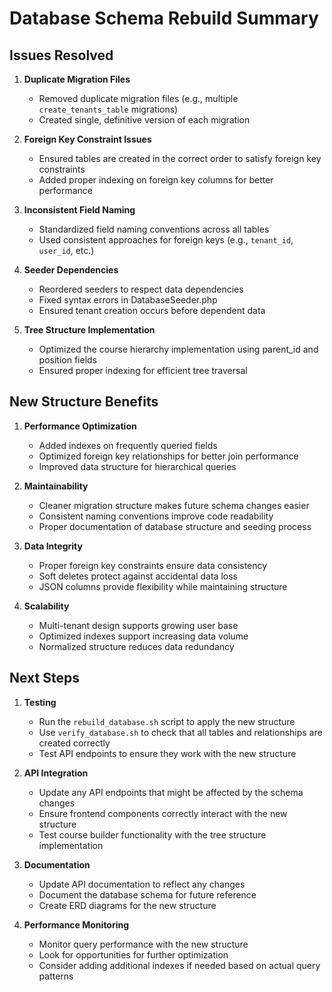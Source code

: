 # Database Schema Rebuild Summary

## Issues Resolved

1. **Duplicate Migration Files**
   - Removed duplicate migration files (e.g., multiple `create_tenants_table` migrations)
   - Created single, definitive version of each migration

2. **Foreign Key Constraint Issues**
   - Ensured tables are created in the correct order to satisfy foreign key constraints
   - Added proper indexing on foreign key columns for better performance

3. **Inconsistent Field Naming**
   - Standardized field naming conventions across all tables
   - Used consistent approaches for foreign keys (e.g., `tenant_id`, `user_id`, etc.)

4. **Seeder Dependencies**
   - Reordered seeders to respect data dependencies
   - Fixed syntax errors in DatabaseSeeder.php
   - Ensured tenant creation occurs before dependent data

5. **Tree Structure Implementation**
   - Optimized the course hierarchy implementation using parent_id and position fields
   - Ensured proper indexing for efficient tree traversal

## New Structure Benefits

1. **Performance Optimization**
   - Added indexes on frequently queried fields
   - Optimized foreign key relationships for better join performance
   - Improved data structure for hierarchical queries

2. **Maintainability**
   - Cleaner migration structure makes future schema changes easier
   - Consistent naming conventions improve code readability
   - Proper documentation of database structure and seeding process

3. **Data Integrity**
   - Proper foreign key constraints ensure data consistency
   - Soft deletes protect against accidental data loss
   - JSON columns provide flexibility while maintaining structure

4. **Scalability**
   - Multi-tenant design supports growing user base
   - Optimized indexes support increasing data volume
   - Normalized structure reduces data redundancy

## Next Steps

1. **Testing**
   - Run the `rebuild_database.sh` script to apply the new structure
   - Use `verify_database.sh` to check that all tables and relationships are created correctly
   - Test API endpoints to ensure they work with the new structure

2. **API Integration**
   - Update any API endpoints that might be affected by the schema changes
   - Ensure frontend components correctly interact with the new structure
   - Test course builder functionality with the tree structure implementation

3. **Documentation**
   - Update API documentation to reflect any changes
   - Document the database schema for future reference
   - Create ERD diagrams for the new structure

4. **Performance Monitoring**
   - Monitor query performance with the new structure
   - Look for opportunities for further optimization
   - Consider adding additional indexes if needed based on actual query patterns
